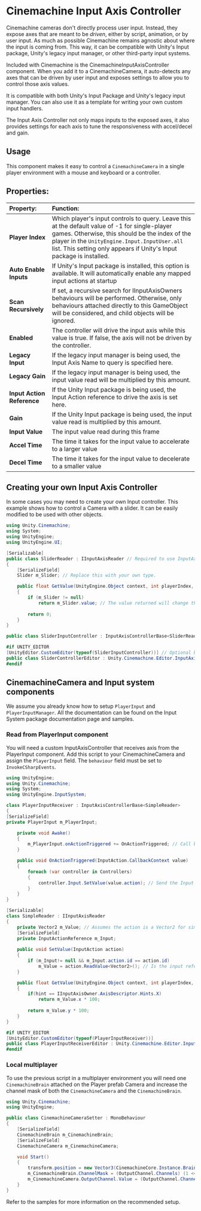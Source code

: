 # Cinemachine Input Axis Controller

Cinemachine cameras don't directly process user input. Instead, they expose axes that are meant to be _driven_, either by script, animation, or by user input. As much as possible Cinemachine remains agnostic about where the input is coming from. This way, it can be compatible with Unity's Input package, Unity's legacy input manager, or other third-party input systems.

Included with Cinemachine is the CinemachineInputAxisController component. When you add it to a CinemachineCamera, it auto-detects any axes that can be driven by user input and exposes settings to allow you to control those axis values.

It is compatible with both Unity's Input Package and Unity's legacy input manager. You can also use it as a template for writing your own custom input handlers.

The Input Axis Controller not only maps inputs to the exposed axes, it also provides settings for each axis to tune the responsiveness with accel/decel and gain.

## Usage

This component makes it easy to control a `CinemachineCamera` in a single player environment with a mouse and keyboard or a controller.

## Properties:

| **Property:**              | **Function:** |
|:---------------------------|:---|
| __Player Index__           | Which player's input controls to query. Leave this at the default value of -1 for single-player games. Otherwise, this should be the index of the player in the `UnityEngine.Input.InputUser.all` list. This setting only appears if Unity's Input package is installed. |
| __Auto Enable Inputs__     | If Unity's Input package is installed, this option is available. It will automatically enable any mapped input actions at startup |
| __Scan Recursively__       | If set, a recursive search for IInputAxisOwners behaviours will be performed.  Otherwise, only behaviours attached directly to this GameObject will be considered, and child objects will be ignored. |
| __Enabled__                | The controller will drive the input axis while this value is true.  If false, the axis will not be driven by the controller. |
| __Legacy Input__           | If the legacy input manager is being used, the Input Axis Name to query is specified here. |
| __Legacy Gain__            | If the legacy input manager is being used, the input value read will be multiplied by this amount. |
| __Input Action Reference__ | If the Unity Input package is being used, the Input Action reference to drive the axis is set here. |
| __Gain__                   | If the Unity Input package is being used, the input value read is multiplied by this amount. |
| __Input Value__            | The input value read during this frame |
| __Accel Time__             | The time it takes for the input value to accelerate to a larger value |
| __Decel Time__             | The time it takes for the input value to decelerate to a smaller value |

## Creating your own Input Axis Controller

In some cases you may need to create your own Input controller. This example shows how to control a Camera with a slider. It can be easily modified to be used with other objects.

```cs
using Unity.Cinemachine;
using System;
using UnityEngine;
using UnityEngine.UI;

[Serializable]
public class SliderReader : IInputAxisReader // Required to use InputAxisControllerBase.
{
    [SerializeField]
    Slider m_Slider; // Replace this with your own type.

    public float GetValue(UnityEngine.Object context, int playerIndex, bool autoEnableInput, IInputAxisOwner.AxisDescriptor.Hints hint)
    {
        if (m_Slider != null)
            return m_Slider.value; // The value returned will change the axis value.
        
        return 0;
    }
}

public class SliderInputController : InputAxisControllerBase<SliderReader> {} //The component of your reader. Input InputAxisControllerBase handles the setup.

#if UNITY_EDITOR
[UnityEditor.CustomEditor(typeof(SliderInputController))] // Optional but recommended if want a nice inspector.
public class SliderControllerEditor : Unity.Cinemachine.Editor.InputAxisControllerEditor {}
#endif
```

## CinemachineCamera and Input system components

We assume you already know how to setup `PlayerInput` and `PlayerInputManager`. All the documentation can be found on the Input System package documentation page and samples.

### Read from PlayerInput component

You will need a custom InputAxisController that receives axis from the PlayerInput component. Add this script to your CinemachineCamera and assign the `PlayerInput` field. The `behaviour` field must be set to `InvokeCSharpEvents`.

```cs
using UnityEngine;
using Unity.Cinemachine;
using System;
using UnityEngine.InputSystem;

class PlayerInputReceiver : InputAxisControllerBase<SimpleReader>
{
[SerializeField]
private PlayerInput m_PlayerInput;

    private void Awake()
    {
        m_PlayerInput.onActionTriggered += OnActionTriggered; // Call back when the PlayerInput receives an Input.
    }

    public void OnActionTriggered(InputAction.CallbackContext value)
    {
        foreach (var controller in Controllers)
        {
            controller.Input.SetValue(value.action); // Send the Input to all the controllers.
        }
    }
}

[Serializable]
class SimpleReader : IInputAxisReader
{
    private Vector2 m_Value; // Assumes the action is a Vector2 for simplicity but can be changed for a float.
    [SerializeField]
    private InputActionReference m_Input;
    
    public void SetValue(InputAction action)
    {
        if (m_Input!= null && m_Input.action.id == action.id)
            m_Value = action.ReadValue<Vector2>(); // Is the input referenced in the inspector matches the updated one update the value.
    }

    public float GetValue(UnityEngine.Object context, int playerIndex, bool autoEnableInput, IInputAxisOwner.AxisDescriptor.Hints hint)
    {
        if(hint == IInputAxisOwner.AxisDescriptor.Hints.X)
            return m_Value.x * 100;
        
        return m_Value.y * 100;
    }
}

#if UNITY_EDITOR
[UnityEditor.CustomEditor(typeof(PlayerInputReceiver))]
public class PlayerInputReceiverEditor : Unity.Cinemachine.Editor.InputAxisControllerEditor {}
#endif
```

### Local multiplayer

To use the previous script in a multiplayer environment you will need one `CinemachineBrain` attached on the Player prefab Camera and increase the channel mask of both the `CinemachineCamera` and the `CinemachineBrain`.

```cs
using Unity.Cinemachine;
using UnityEngine;

public class CinemachineCameraSetter : MonoBehaviour
{
    [SerializeField]
    CinemachineBrain m_CinemachineBrain;
    [SerializeField]
    CinemachineCamera m_CinemachineCamera;

    void Start()
    {
        transform.position = new Vector3(CinemachineCore.Instance.BrainCount, 2, 0);// Increment to the next channel based on the brain count for the CinemachineBrain and the CinemachineCamera.
        m_CinemachineBrain.ChannelMask = (OutputChannel.Channels) (1 << CinemachineCore.Instance.BrainCount); // Shift one bit per brain Count on the CinemachineCamera.
        m_CinemachineCamera.OutputChannel.Value = (OutputChannel.Channels) (1 << CinemachineCore.Instance.BrainCount); // Shift one bit per brain Count on the CinemachineCamera.
    }
}
```

Refer to the samples for more information on the recommended setup.